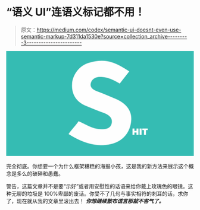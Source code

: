 # “语义 UI”连语义标记都不用！

> 原文：<https://medium.com/codex/semantic-ui-doesnt-even-use-semantic-markup-7d311da1530e?source=collection_archive---------3----------------------->

![](img/981fa19fb50d6962b60e6327e3d46f6b.png)

完全彻底。你想要一个为什么框架糟糕的海报小孩，这是我的新方法来展示这个概念是多么的破碎和愚蠢。

警告，这篇文章并不是要“示好”或者用安慰性的话语来给你戴上玫瑰色的眼镜。这种无聊的垃圾是 100%卑鄙的废话。你受不了几句与事实相符的刺耳的话，求你了，现在就从我的文章里滚出去！ ***你想继续散布谎言那就不客气了。***